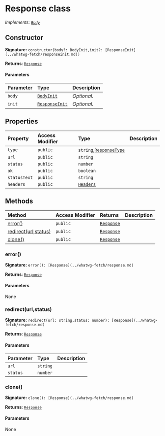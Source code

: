 # Response class

_Implements: [`Body`](../whatwg-fetch/body.md)_






## Constructor


**Signature:** `constructor(body?: BodyInit,init?: [ResponseInit](../whatwg-fetch/responseinit.md))`

**Returns**: [`Response`](../whatwg-fetch/response.md)



#### Parameters


| Parameter	   | Type    | Description |
|:-------------|:---------------|:------------|
| `body`    | [`BodyInit`](..//whatwg-fetch.md#types) | _Optional._ |
| `init`    | [`ResponseInit`](../whatwg-fetch/responseinit.md) | _Optional._ |


## Properties

| Property	   | Access Modifier | Type	| Description|
|:-------------|:----|:-------|:-----------|
|`type`     | `public` | `string`,[`ResponseType`](../whatwg-fetch/responsetype.md) |  |
|`url`     | `public` | `string` |  |
|`status`     | `public` | `number` |  |
|`ok`     | `public` | `boolean` |  |
|`statusText`     | `public` | `string` |  |
|`headers`     | `public` | [`Headers`](../whatwg-fetch/headers.md) |  |




## Methods

| Method	   | Access Modifier | Returns	| Description|
|:-------------|:----|:-------|:-----------|
|[error()](error())     | `public` | [`Response`](../whatwg-fetch/response.md) |  |
|[redirect(url,status)](redirect(url-status))     | `public` | [`Response`](../whatwg-fetch/response.md) |  |
|[clone()](clone())     | `public` | [`Response`](../whatwg-fetch/response.md) |  |





### error()



**Signature:** ``error(): [Response](../whatwg-fetch/response.md)``

**Returns**: [`Response`](../whatwg-fetch/response.md)



#### Parameters
None


### redirect(url,status)



**Signature:** ``redirect(url: string,status: number): [Response](../whatwg-fetch/response.md)``

**Returns**: [`Response`](../whatwg-fetch/response.md)



#### Parameters


| Parameter	   | Type    | Description |
|:-------------|:---------------|:------------|
| `url`    | `string` |  |
| `status`    | `number` |  |


### clone()



**Signature:** ``clone(): [Response](../whatwg-fetch/response.md)``

**Returns**: [`Response`](../whatwg-fetch/response.md)



#### Parameters
None

